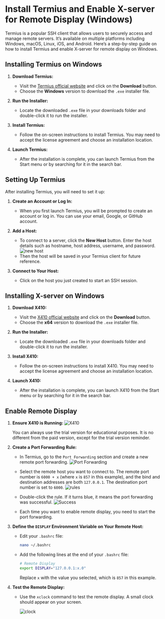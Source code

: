 # Install Termius and Enable X-server for Remote Display (Windows)

Termius is a popular SSH client that allows users to securely access and manage remote servers. It’s available on multiple platforms including Windows, macOS, Linux, iOS, and Android. Here’s a step-by-step guide on how to install Termius and enable X-server for remote display on Windows.

## Installing Termius on Windows

1. **Download Termius:**
   - Visit the [Termius official website](https://termius.com/) and click on the **Download** button.
   - Choose the **Windows** version to download the `.exe` installer file.

2. **Run the Installer:**
   - Locate the downloaded `.exe` file in your downloads folder and double-click it to run the installer.

3. **Install Termius:**
   - Follow the on-screen instructions to install Termius. You may need to accept the license agreement and choose an installation location.

4. **Launch Termius:**
   - After the installation is complete, you can launch Termius from the Start menu or by searching for it in the search bar.

## Setting Up Termius

After installing Termius, you will need to set it up:

1. **Create an Account or Log In:**
   - When you first launch Termius, you will be prompted to create an account or log in. You can use your email, Google, or GitHub account.

2. **Add a Host:**
   - To connect to a server, click the **New Host** button. Enter the host details such as hostname, host address, username, and password.
   ![new host](/imgs/2024-08-26-17-08-29.png)
   - Then the host will be saved in your Termius client for future reference.

3. **Connect to Your Host:**
   - Click on the host you just created to start an SSH session.

## Installing X-server on Windows

1. **Download X410:**
   - Visit the [X410 official website](https://x410.dev/) and click on the **Download** button.
   - Choose the **x64** version to download the `.exe` installer file.

2. **Run the Installer:**
   - Locate the downloaded `.exe` file in your downloads folder and double-click it to run the installer.

3. **Install X410:**
   - Follow the on-screen instructions to install X410. You may need to accept the license agreement and choose an installation location.

4. **Launch X410:**
   - After the installation is complete, you can launch X410 from the Start menu or by searching for it in the search bar.

## Enable Remote Display

1. **Ensure X410 is Running:**
   ![X410](/imgs/2024-08-26-17-40-20.png)
   
   You can always use the trial version for educational purposes. It is no different from the paid version, except for the trial version reminder.

2. **Create a Port Forwarding Rule:**
   - In Termius, go to the `Port Forwarding` section and create a new remote port forwarding.
    ![Port Forwarding](/imgs/2024-08-26-17-18-32.png)

   - Select the remote host you want to connect to. The remote port number is `6000 + x` (where `x` is `857` in this example), and the bind and destination addresses are both `127.0.0.1`. The destination port number is set to `6000`.
    ![rules](/imgs/2024-08-26-17-22-48.png)

   - Double-click the rule. If it turns blue, it means the port forwarding was successful.
    ![Success](/imgs/2024-08-26-17-31-44.png)

   - Each time you want to enable remote display, you need to start the port forwarding.

3. **Define the `DISPLAY` Environment Variable on Your Remote Host:**
   - Edit your `.bashrc` file:
     ```bash
     nano ~/.bashrc
     ```

   - Add the following lines at the end of your `.bashrc` file:
     ```bash
     # Remote Display
     export DISPLAY="127.0.0.1:x.0"
     ```
     Replace `x` with the value you selected, which is `857` in this example.

4. **Test the Remote Display:**
   - Use the `xclock` command to test the remote display. A small clock should appear on your screen.

     ![clock](2024-08-26-17-44-00.png)
